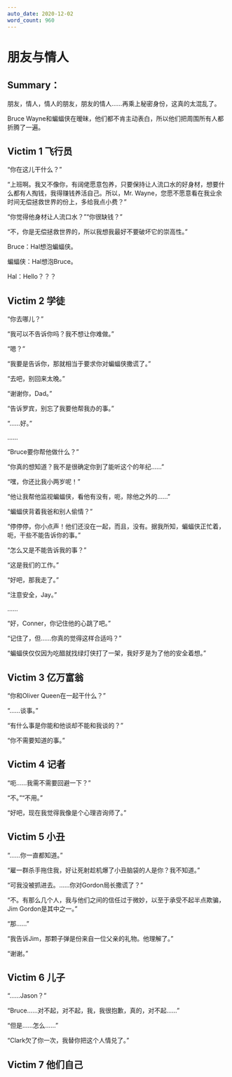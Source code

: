 ```yaml
---
auto_date: 2020-12-02
word_count: 960
---
```


# 朋友与情人

## Summary：

朋友，情人，情人的朋友，朋友的情人……再乘上秘密身份，这真的太混乱了。

Bruce Wayne和蝙蝠侠在暧昧，他们都不肯主动表白，所以他们把周围所有人都折腾了一遍。

## Victim 1 飞行员

“你在这儿干什么？”

“上班啊。我又不像你，有阔佬愿意包养，只要保持让人流口水的好身材，想要什么都有人掏钱，我得赚钱养活自己。所以，Mr. Wayne，您愿不愿意看在我业余时间无偿拯救世界的份上，多给我点小费？”

“你觉得他身材让人流口水？”“你很缺钱？”

“不，你是无偿拯救世界的，所以我想我最好不要破坏它的崇高性。”

Bruce：Hal想泡蝙蝠侠。

蝙蝠侠：Hal想泡Bruce。

Hal：Hello？？？

## Victim 2 学徒

“你去哪儿？”

“我可以不告诉你吗？我不想让你难做。”

“嗯？”

“我要是告诉你，那就相当于要求你对蝙蝠侠撒谎了。”

“去吧，别回来太晚。”

“谢谢你，Dad。”

“告诉罗宾，别忘了我要他帮我办的事。”

“……好。”

……

“Bruce要你帮他做什么？”

“你真的想知道？我不是很确定你到了能听这个的年纪……”

“嘿，你还比我小两岁呢！”

“他让我帮他监视蝙蝠侠，看他有没有，呃，除他之外的……”

“蝙蝠侠背着我爸和别人偷情？”

“停停停，你小点声！他们还没在一起，而且，没有。据我所知，蝙蝠侠正忙着，呃，干些不能告诉你的事。”

“怎么又是不能告诉我的事？”

“这是我们的工作。”

“好吧，那我走了。”

“注意安全，Jay。”

……

“好，Conner，你记住他的心跳了吧。”

“记住了，但……你真的觉得这样合适吗？”

“蝙蝠侠仅仅因为吃醋就找绿灯侠打了一架，我好歹是为了他的安全着想。”

## Victim 3 亿万富翁

“你和Oliver Queen在一起干什么？”

“……谈事。”

“有什么事是你能和他谈却不能和我谈的？”

“你不需要知道的事。”

## Victim 4 记者

“呃……我需不需要回避一下？”

“不。”“不用。”

“好吧，现在我觉得我像是个心理咨询师了。”

## Victim 5 小丑

“……你一直都知道。”

“雇一群杀手拖住我，好让死射趁机爆了小丑脑袋的人是你？我不知道。”

“可我没被抓进去。……你对Gordon局长撒谎了？”

“不。有那么几个人，我与他们之间的信任过于微妙，以至于承受不起半点欺骗，Jim Gordon是其中之一。”

“那……”

“我告诉Jim，那颗子弹是份来自一位父亲的礼物。他理解了。”

“谢谢。”

## Victim 6 儿子

“……Jason？”

“Bruce……对不起，对不起，我，我很抱歉，真的，对不起……”

“但是……怎么……”

“Clark欠了你一次，我替你把这个人情兑了。”

## Victim 7 他们自己
